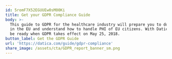 ```yaml
---
id: 5romF7X52EGUUEw0sM00Ki
title: Get your GDPR Compliance Guide
body: >-
  This guide to GDPR for the healthcare industry will prepare you to do business
  in the EU and understand how to handle PHI of EU citizens. With Datica, you’ll
  be ready when GDPR takes effect on May 25, 2018.
button_label: Get the GDPR Guide
url: 'https://datica.com/guide/gdpr-compliance'
share_image: /assets/cta/GDPR_report_banner_sm.png
---
```


  